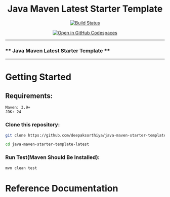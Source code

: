 <h1 style="text-align: center;">Java Maven Latest Starter Template</h1>

<p style="text-align: center;">
  <a href="https://github.com/deepaksorthiya/java-maven-starter-template-latest/workflows/maven-build.yml">
    <img src="https://github.com/deepaksorthiya/java-maven-starter-template-latest/actions/workflows/maven-build.yml/badge.svg" alt="Build Status"/>
  </a>
</p>
<p style="text-align: center;">
  <a href="https://github.com/codespaces/new?hide_repo_select=true&ref=main&repo=1052824939&skip_quickstart=true&machine=standardLinux32gb&devcontainer_path=.devcontainer%2Fdevcontainer.json">
    <img src="https://github.com/codespaces/badge.svg" alt="Open in GitHub Codespaces"/>
  </a>
</p>

---

### ** Java Maven Latest Starter Template **

---

# Getting Started

## Requirements:

```
Maven: 3.9+
JDK: 24
```

### Clone this repository:

```bash
git clone https://github.com/deepaksorthiya/java-maven-starter-template-latest.git
```

```bash
cd java-maven-starter-template-latest
```

### Run Test(Maven Should Be Installed):

```bash
mvn clean test
```

# Reference Documentation